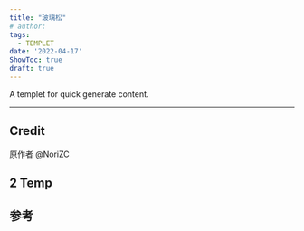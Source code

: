 ```yaml
---
title: "玻璃松"
# author: 
tags:
  - TEMPLET
date: '2022-04-17'
ShowToc: true
draft: true
---
```

A templet for quick generate content.
<!--more-->

---

## Credit
原作者 @NoriZC



## 2 Temp

## 参考